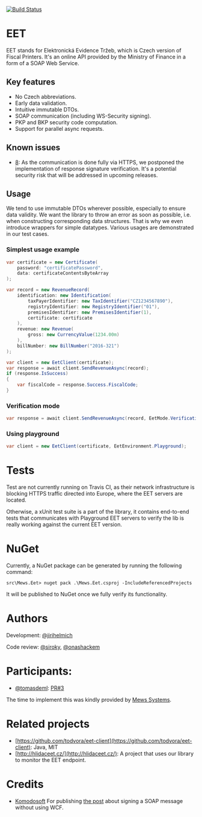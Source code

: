 [![Build Status](https://travis-ci.org/MewsSystems/eet.svg?branch=master)](https://travis-ci.org/MewsSystems/eet)

# EET
EET stands for Elektronická Evidence Tržeb, which is Czech version of Fiscal Printers.
It's an online API provided by the Ministry of Finance in a form of a SOAP Web Service.

## Key features
- No Czech abbreviations.
- Early data validation.
- Intuitive immutable DTOs.
- SOAP communication (including WS-Security signing).
- PKP and BKP security code computation.
- Support for parallel async requests.

## Known issues
- [8](https://github.com/MewsSystems/eet/issues/8): As the communication is done fully via HTTPS, we postponed the implementation of response signature verification. It's a potential security risk that will be addressed in upcoming releases.

## Usage
We tend to use immutable DTOs wherever possible, especially to ensure data validity.
We want the library to throw an error as soon as possible, i.e. when constructing corresponding data structures.
That is why we even introduce wrappers for simple datatypes.
Various usages are demonstrated in our test cases.

### Simplest usage example
```csharp
var certificate = new Certificate(
    password: "certificatePassword",
    data: certificateContentsByteArray
);

var record = new RevenueRecord(
    identification: new Identification(
        taxPayerIdentifier: new TaxIdentifier("CZ1234567890"),
        registryIdentifier: new RegistryIdentifier("01"),
        premisesIdentifier: new PremisesIdentifier(1),
        certificate: certificate
    ),
    revenue: new Revenue(
        gross: new CurrencyValue(1234.00m)
    ),
    billNumber: new BillNumber("2016-321")
);

var client = new EetClient(certificate);
var response = await client.SendRevenueAsync(record);
if (response.IsSuccess)
{
    var fiscalCode = response.Success.FiscalCode;
}
```

### Verification mode
```csharp
var response = await client.SendRevenueAsync(record, EetMode.Verification);
```

### Using playground
```csharp
var client = new EetClient(certificate, EetEnvironment.Playground);
```

# Tests
Test are not currently running on Travis CI, as their network infrastructure is blocking HTTPS traffic directed into Europe, where the EET servers are located.

Otherwise, a xUnit test suite is a part of the library, it contains end-to-end tests that communicates with Playground EET servers to verify the lib is really working against the current EET version.

# NuGet
Currently, a NuGet package can be generated by running the following command:

```
src\Mews.Eet> nuget pack .\Mews.Eet.csproj -IncludeReferencedProjects
```

It will be published to NuGet once we fully verify its functionality.

# Authors
Development: [@jirihelmich](https://github.com/jirihelmich)

Code review: [@siroky](https://github.com/siroky), [@onashackem](https://github.com/onashackem)

# Participants:
- [@tomasdeml](https://github.com/tomasdeml): [PR#3](https://github.com/MewsSystems/eet/pull/3/files)

The time to implement this was kindly provided by [Mews Systems](http://mewssystems.com).

# Related projects
- [https://github.com/todvora/eet-client](https://github.com/todvora/eet-client): Java, MIT
- [http://hlidaceet.cz/](http://hlidaceet.cz/): A project that uses our library to monitor the EET endpoint.

# Credits
- [Komodosoft](http://www.komodosoft.net) For publishing [the post](http://www.komodosoft.net/post/2016/03/24/sign-a-soap-message-using-x-509-certificate.aspx) about signing a SOAP message without using WCF.
